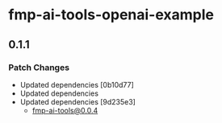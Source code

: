 # fmp-ai-tools-openai-example

## 0.1.1

### Patch Changes

- Updated dependencies [0b10d77]
- Updated dependencies
- Updated dependencies [9d235e3]
  - fmp-ai-tools@0.0.4
